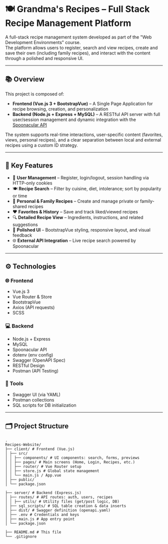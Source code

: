 # 🍽️ Grandma's Recipes – Full Stack Recipe Management Platform

A full-stack recipe management system developed as part of the "Web Development Environments" course.  
The platform allows users to register, search and view recipes, create and save their own (including family recipes), and interact with the content through a polished and responsive UI.

---

## 📚 Overview

This project is composed of:

- **Frontend (Vue.js 3 + BootstrapVue)** – A Single Page Application for recipe browsing, creation, and personalization
- **Backend (Node.js + Express + MySQL)** – A RESTful API server with full user/session management and dynamic integration with the [Spoonacular API](https://spoonacular.com/food-api)

The system supports real-time interactions, user-specific content (favorites, views, personal recipes), and a clear separation between local and external recipes using a custom ID strategy.

---

## 🚀 Key Features

- 👥 **User Management** – Register, login/logout, session handling via HTTP-only cookies
- 🍽️ **Recipe Search** – Filter by cuisine, diet, intolerance; sort by popularity or time
- 💾 **Personal & Family Recipes** – Create and manage private or family-shared recipes
- ❤️ **Favorites & History** – Save and track liked/viewed recipes
- 🔍 **Detailed Recipe View** – Ingredients, instructions, and related suggestions
- 🎨 **Polished UI** – BootstrapVue styling, responsive layout, and visual feedback
- 🌐 **External API Integration** – Live recipe search powered by Spoonacular

---

## ⚙️ Technologies

### 🌐 Frontend
- Vue.js 3
- Vue Router & Store
- BootstrapVue
- Axios (API requests)
- SCSS

### 💻 Backend
- Node.js + Express
- MySQL
- Spoonacular API
- dotenv (env config)
- Swagger (OpenAPI Spec)
- RESTful Design
- Postman (API Testing)

### 🧪 Tools
- Swagger UI (via YAML)
- Postman collections
- SQL scripts for DB initialization

---

## 🗂️ Project Structure
```
.
Recipes-Website/
├── client/ # Frontend (Vue.js)
│ ├── src/
│ │ ├── components/ # UI components: search, forms, previews
│ │ ├── pages/ # Main screens (Home, Login, Recipes, etc.)
│ │ ├── router/ # Vue Router setup
│ │ ├── store.js # Global state management
│ │ └── main.js / App.vue
│ ├── public/
│ └── package.json

├── server/ # Backend (Express.js)
│ ├── routes/ # API routes: auth, users, recipes
│ │ ├── utils/ # Utility files (get/post logic, DB)
│ ├── sql_scripts/ # SQL table creation & data inserts
│ ├── dist/ # Swagger definition (openapi.yaml)
│ ├── .env # Credentials and keys
│ ├── main.js # App entry point
│ └── package.json

├── README.md # This file
└── .gitignore
```

